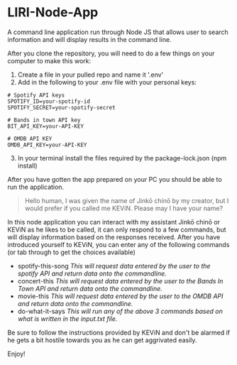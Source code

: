 # LIRI-Node-App
A command line application run through Node JS that allows user to search information and will display results in the command line.

After you clone the repository, you will need to do a few things on your computer to make this work:

  1. Create a file in your pulled repo and name it '.env'
  2. Add in the following to your .env file with your personal keys:
  ```
  # Spotify API keys
  SPOTIFY_ID=your-spotify-id
  SPOTIFY_SECRET=your-spotify-secret
  
  # Bands in town API key
  BIT_API_KEY=your-API-KEY
  
  # OMDB API KEY
  OMDB_API_KEY=your-API-KEY

  ```
  3. In your terminal install the files required by the package-lock.json (npm install)

After you have gotten the app prepared on your PC you should be able to run the application.

> Hello human, I was given the name of Jinkō chinō by my creator, but I would prefer if you called me KEViN. Please may I have your name?

In this node application you can interact with my assistant Jinkō chinō or KEViN as he likes to be called, it can only respond to a few commands, but will display information based on the responses received. After you have introduced yourself to KEViN, you can enter any of the following commands (or tab through to get the choices available)

* spotify-this-song 
   *This will request data entered by the user to the spotify API and return data onto the commandline.*
* concert-this
   *This will request data entered by the user to the Bands In Town API and return data onto the commandline.*
* movie-this
   *This will request data entered by the user to the OMDB API and return data onto the commandline.*
* do-what-it-says
   *This will run any of the above 3 commands based on what is written in the input.txt file.*
  
Be sure to follow the instructions provided by KEViN and don't be alarmed if he gets a bit hostile towards you as he can get aggrivated easily.

Enjoy!

